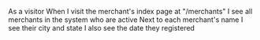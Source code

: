 As a visitor
When I visit the merchant's index page at "/merchants"
I see all merchants in the system who are active
Next to each merchant's name I see their city and state
I also see the date they registered